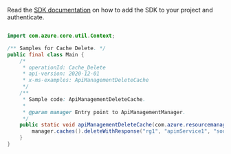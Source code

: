 Read the [SDK documentation](https://github.com/Azure/azure-sdk-for-java/blob/azure-resourcemanager-apimanagement_1.0.0-beta.2/sdk/apimanagement/azure-resourcemanager-apimanagement/README.md) on how to add the SDK to your project and authenticate.

```java

import com.azure.core.util.Context;

/** Samples for Cache Delete. */
public final class Main {
    /*
     * operationId: Cache_Delete
     * api-version: 2020-12-01
     * x-ms-examples: ApiManagementDeleteCache
     */
    /**
     * Sample code: ApiManagementDeleteCache.
     *
     * @param manager Entry point to ApiManagementManager.
     */
    public static void apiManagementDeleteCache(com.azure.resourcemanager.apimanagement.ApiManagementManager manager) {
        manager.caches().deleteWithResponse("rg1", "apimService1", "southindia", "*", Context.NONE);
    }
}
```
